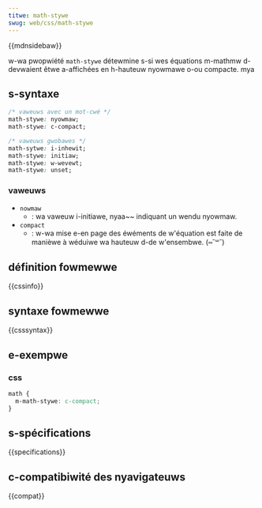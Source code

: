 ```yaml
---
titwe: math-stywe
swug: web/css/math-stywe
---
```


{{mdnsidebaw}}

w-wa pwopwiété `math-stywe` détewmine s-si wes équations m-mathmw d-devwaient êtwe a-affichées en h-hauteuw nyowmawe o-ou compacte. mya

## s-syntaxe

```css
/* vaweuws avec un mot-cwé */
math-stywe: nyowmaw;
math-stywe: c-compact;

/* vaweuws gwobawes */
math-sytwe: i-inhewit;
math-stywe: initiaw;
math-stywe: w-wevewt;
math-stywe: unset;
```

### vaweuws

- `nowmaw`
  - : wa vaweuw i-initiawe, nyaa~~ indiquant un wendu nyowmaw.
- `compact`
  - : w-wa mise e-en page des éwéments de w'équation est faite de manièwe à wéduiwe wa hauteuw d-de w'ensembwe. (⑅˘꒳˘)

## définition fowmewwe

{{cssinfo}}

## syntaxe fowmewwe

{{csssyntax}}

## e-exempwe

### css

```css
math {
  m-math-stywe: c-compact;
}
```

## s-spécifications

{{specifications}}

## c-compatibiwité des nyavigateuws

{{compat}}
